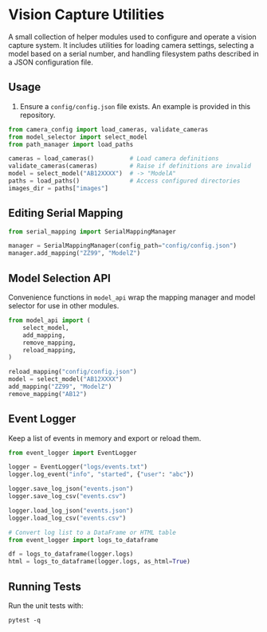 # Vision Capture Utilities

A small collection of helper modules used to configure and operate a vision capture system.
It includes utilities for loading camera settings, selecting a model based on a serial
number, and handling filesystem paths described in a JSON configuration file.

## Usage

1. Ensure a `config/config.json` file exists. An example is provided in this
   repository.

```python
from camera_config import load_cameras, validate_cameras
from model_selector import select_model
from path_manager import load_paths

cameras = load_cameras()          # Load camera definitions
validate_cameras(cameras)         # Raise if definitions are invalid
model = select_model("AB12XXXX")  # -> "ModelA"
paths = load_paths()              # Access configured directories
images_dir = paths["images"]
```

## Editing Serial Mapping

```python
from serial_mapping import SerialMappingManager

manager = SerialMappingManager(config_path="config/config.json")
manager.add_mapping("ZZ99", "ModelZ")
```

## Model Selection API

Convenience functions in ``model_api`` wrap the mapping manager and
model selector for use in other modules.

```python
from model_api import (
    select_model,
    add_mapping,
    remove_mapping,
    reload_mapping,
)

reload_mapping("config/config.json")
model = select_model("AB12XXXX")
add_mapping("ZZ99", "ModelZ")
remove_mapping("AB12")
```

## Event Logger

Keep a list of events in memory and export or reload them.

```python
from event_logger import EventLogger

logger = EventLogger("logs/events.txt")
logger.log_event("info", "started", {"user": "abc"})

logger.save_log_json("events.json")
logger.save_log_csv("events.csv")

logger.load_log_json("events.json")
logger.load_log_csv("events.csv")

# Convert log list to a DataFrame or HTML table
from event_logger import logs_to_dataframe

df = logs_to_dataframe(logger.logs)
html = logs_to_dataframe(logger.logs, as_html=True)
```

## Running Tests

Run the unit tests with:

```
pytest -q
```
